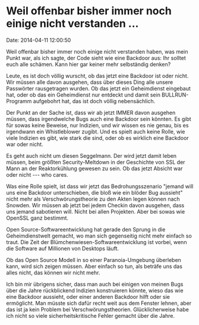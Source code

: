 Weil offenbar bisher immer noch einige nicht verstanden \...
============================================================

Date: 2014-04-11 12:00:50

Weil offenbar bisher immer noch einige nicht verstanden haben, was mein
Punkt war, als ich sagte, der Code sieht wie eine Backdoor aus: Ihr
solltet euch alle schämen. Kann hier gar keiner mehr selbständig denken?

Leute, es ist doch völlig wurscht, ob das jetzt eine Backdoor ist oder
nicht. Wir müssen alle davon ausgehen, dass über dieses Ding alle unsere
Passwörter rausgetragen wurden. Ob das jetzt ein Geheimdienst eingebaut
hat, oder ob das ein Geheimdienst nur entdeckt und damit sein
BULLRUN-Programm aufgebohrt hat, das ist doch völlig nebensächlich.

Der Punkt an der Sache ist, dass wir ab jetzt IMMER davon ausgehen
müssen, dass irgendwelche Bugs auch eine Backdoor sein könnten. Es gibt
für sowas keine Beweise, nur Indizien, und wir wissen es nie genau, bis
es irgendwann ein Whistleblower zugibt. Und es spielt auch keine Rolle,
wie viele Indizien es gibt, wie stark die sind, oder ob es wirklich eine
Backdoor war oder nicht.

Es geht auch nicht um diesen Seggelmann. Der wird jetzt damit leben
müssen, beim größten Security-Meltdown in der Geschichte von SSL der
Mann an der Reaktorkühlung gewesen zu sein. Ob das jetzt Absicht war
oder nicht --- who cares.

Was eine Rolle spielt, ist dass wir jetzt das Bedrohungsszenario
\"jemand will uns eine Backdoor unterschieben, die bloß wie ein blöder
Bug aussieht\" nicht mehr als Verschwörungstheorie zu den Akten legen
können nach Snowden. Wir müssen ab jetzt bei jedem Checkin davon
ausgehen, dass uns jemand sabotieren will. Nicht bei allen Projekten.
Aber bei sowas wie OpenSSL ganz bestimmt.

Open Source-Softwareentwicklung hat gerade den Sprung in die
Geheimdienstwelt gemacht, wo man sich gegenseitig nicht mehr einfach so
traut. Die Zeit der Blümchenwiesen-Softwareentwicklung ist vorbei, wenn
die Software auf Millionen von Desktops läuft.

Ob das Open Source Modell in so einer Paranoia-Umgebung überleben kann,
wird sich zeigen müssen. Aber einfach so tun, als beträfe uns das alles
nicht, das können wir nicht mehr.

Ich bin mir übrigens sicher, dass man auch bei einigen von meinen Bugs
über die Jahre rückblickend Indizien konstruieren könnte, wieso das wie
eine Backdoor aussieht, oder einer anderen Backdoor hilft oder sie
ermöglicht. Man müsste sich dafür recht weit aus dem Fenster lehnen,
aber das ist ja kein Problem bei Verschwörungstheorien. Glücklicherweise
habe ich nicht so viele sicherheitskritische Fehler gemacht über die
Jahre.

